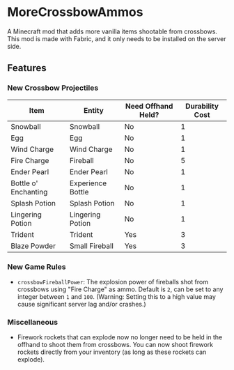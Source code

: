 # MoreCrossbowAmmos

A Minecraft mod that adds more vanilla items shootable from crossbows. This mod is made with Fabric, and it only needs to be installed on the server side.

## Features

### New Crossbow Projectiles

| Item 		 | Entity          | Need Offhand Held? | Durability Cost |
|---------------|-----------------|--------------------|-----------------|
| Snowball      | Snowball 	 | No                 | 1               |
| Egg           | Egg             | No                 | 1               |
| Wind Charge  | Wind Charge     | No                 | 1               |
| Fire Charge  | Fireball        | No                 | 5               |
| Ender Pearl  | Ender Pearl     | No				 | 1			   |
| Bottle o' Enchanting | Experience Bottle | No				 | 1			   |
| Splash Potion | Splash Potion   | No				 | 1			   |
| Lingering Potion | Lingering Potion | No				 | 1			   |
| Trident       | Trident         | Yes                | 3               |
| Blaze Powder | Small Fireball  | Yes				| 3               |

### New Game Rules

- `crossbowFireballPower`: The explosion power of fireballs shot from crossbows using "Fire Charge" as ammo. Default is `2`, can be set to any integer between `1` and `100`. (Warning: Setting this to a high value may cause significant server lag and/or crashes.)

### Miscellaneous

- Firework rockets that can explode now no longer need to be held in the offhand to shoot them from crossbows. You can now shoot firework rockets directly from your inventory (as long as these rockets can explode).
